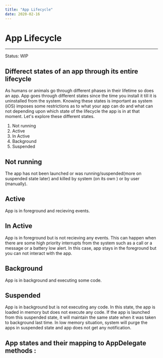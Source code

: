 ```yaml
---
title: "App Lifecycle"
date: 2020-02-16
---
```


# App Lifecycle
---
Status: WIP

## Differect states of an app through its entire lifecycle 

As humans or animals go through different phases in their lifetime so does an app. App goes through different states since the time you install it till it is uninstalled from the system. Knowing these states is important as system (iOS) imposes some restrictions as to what your app can do and what can not depending upon which state of the lifecycle the app is in at that moment. Let's explore these different states.
1. Not running 
2. Active
3. In Active
4. Background
5. Suspended


## Not running 
   The app has not been launched or was running/suspended(more on suspended state later) and killed by system (on its own ) or by user (manually).

## Active
   App is in foreground and recieving events. 

## In Active 
   App is in foreground but is not recieving any events. This can happen when there are some high priority interrupts from the system such as a call or a message or a battery low alert. In this case, app stays in the foreground but you can not interact with the app.

## Background
   App is in background and executing some code.

## Suspended
   App is in background but is not executing any code. In this state, the app is loaded in memory but does not execute any code. If the app is launched from this suspended state, it will maintain the  same state when it was taken to background last time. In low memory situation, system will purge the apps in suspended state and app does not get any notification.

## App states and their mapping to AppDelegate methods :



